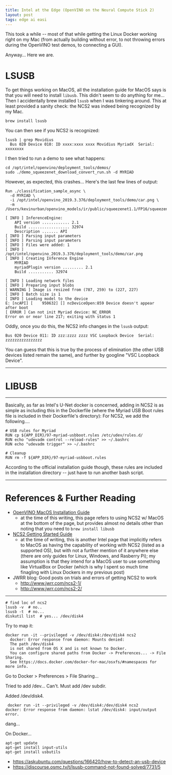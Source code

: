 ```yaml
---
title: Intel at the Edge (OpenVINO on the Neural Compute Stick 2)
layout: post
tags: edge ai easi
---
```


This took a while -- most of that while getting the Linux Docker working right on my 
Mac (from actually building without error, to not throwing errors during the OpenVINO
test demos, to connecting a GUI).  

Anyway...  Here we are.

# LSUSB
To get things working on MacOS, all the installation guide for MacOS says is that you
will need to install `libusb`.  This didn't seem to do anything for me...  Then I accidentally
brew installed `lsusb` when I was tinkering around.  This at least provided a sanity check:
the NCS2 was indeed being recognized by my Mac.

```
brew install lsusb
```

You can then see if you NCS2 is recognized:
```
lsusb | grep Movidius
  Bus 020 Device 010: ID xxxx:xxxx xxxx Movidius MyriadX  Serial: xxxxxxxx
```

I then tried to run a demo to see what happens:
```
cd /opt/intel/openvino/deployment_tools/demos/
sudo ./demo_squeezenet_download_convert_run.sh -d MYRIAD
```

However, as expected, this crashes... Here's the last few lines of output:
```
Run ./classification_sample_async \
  -d MYRIAD \
  -i /opt/intel/openvino_2019.3.376/deployment_tools/demo/car.png \
  -m /Users/kevinurban/openvino_models/ir/public/squeezenet1.1/FP16/squeezenet1.1.xml

[ INFO ] InferenceEngine: 
	API version ............ 2.1
	Build .................. 32974
	Description ....... API
[ INFO ] Parsing input parameters
[ INFO ] Parsing input parameters
[ INFO ] Files were added: 1
[ INFO ]     /opt/intel/openvino_2019.3.376/deployment_tools/demo/car.png
[ INFO ] Creating Inference Engine
	MYRIAD
	myriadPlugin version ......... 2.1
	Build ........... 32974

[ INFO ] Loading network files
[ INFO ] Preparing input blobs
[ WARNING ] Image is resized from (787, 259) to (227, 227)
[ INFO ] Batch size is 1
[ INFO ] Loading model to the device
E: [ncAPI] [    950632] [] ncDeviceOpen:859	Device doesn't appear after boot
[ ERROR ] Can not init Myriad device: NC_ERROR
Error on or near line 217; exiting with status 1
```

Oddly, once you do this, the NCS2 info changes in the `lsusb` output:

```
Bus 020 Device 011: ID zzz:zzzz zzzz VSC Loopback Device  Serial: zzzzzzzzzzzzzzzz
```

You can guess that this is true by the process of elimination (the other USB devices listed
remain the same), and further by googline "VSC Loopback Device".  


----------------------------------------

# LIBUSB


------------------------------------------------------

Basically, as far as Intel's U-Net docker is concerned, adding in NCS2 is as simple
as including this in the Dockerfile (where the Myriad USB Boot rules file is included in
their Dockerfile's directory):
For NCS2, we add the following....

```docker
# USB rules for Myriad
RUN cp ${APP_DIR}/97-myriad-usbboot.rules /etc/udev/rules.d/
RUN echo "udevadm control --reload-rules" >> ~/.bashrc
RUN echo "udevadm trigger" >> ~/.bashrc

# Cleanup
RUN rm -f ${APP_DIR}/97-myriad-usbboot.rules
```

According to the official installation guide though, these rules are included
in the installation directory -- just have to run another bash script.


----------------------

# References & Further Reading
* [OpenVINO MacOS Installation Guide](https://docs.openvinotoolkit.org/latest/_docs_install_guides_installing_openvino_macos.html)
  - at the time of this writing, this page refers to using NCS2 w/ MacOS at the bottom
    of the page, but provides almost no details other than noting that you need to `brew install libusb`
* [NCS2 Getting Started Guide](https://software.intel.com/en-us/articles/get-started-with-neural-compute-stick)
  - at the time of writing, this is another Intel page that implicitly refers to MacOS as having 
    the capability of working with NCS2 (listed as a supported OS), but with not a further mention of it
    anywhere else (there are only guides for Linux, Windows, and Rasberry Pi); my assumption is that
    they intend for a MacOS user to use something like VirtualBox or Docker (which is why I spent so
    much time finagling with Linux Dockers in my previous post)
* JWRR blog: Good posts on trials and errors of getting NCS2 to work
  - http://www.jwrr.com/ncs2-1/
  - http://www.jwrr.com/ncs2-2/
  
  
-----------


```
# find loc of ncs2
lsusb -v  # no..
lsusb -t  # no...
diskutil list  # yes... /dev/disk4
```

Try to map it:
```
docker run -it --privileged -v /dev/disk4:/dev/disk4 ncs2
  docker: Error response from daemon: Mounts denied: 
  The path /dev/disk4
  is not shared from OS X and is not known to Docker.
  You can configure shared paths from Docker -> Preferences... -> File Sharing.
  See https://docs.docker.com/docker-for-mac/osxfs/#namespaces for more info.
```

Go to Docker > Preferences > File Sharing...

Tried to add /dev... Can't.  Must add /dev subdir.

Added /dev/disk4.

```
 docker run -it --privileged -v /dev/disk4:/dev/disk4 ncs2
docker: Error response from daemon: lstat /dev/disk4: input/output error.
```

dang...

On Docker...
```
apt-get update
apt-get install input-utils
apt-get install usbutils
```



* https://askubuntu.com/questions/166420/how-to-detect-an-usb-device
* https://discourse.osmc.tv/t/lsusb-command-not-found-solved/7731/5
